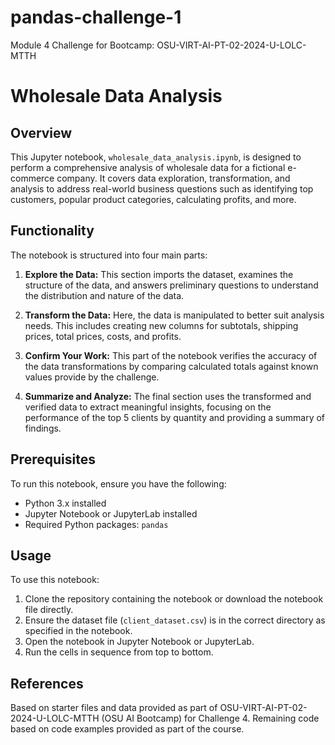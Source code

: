 # pandas-challenge-1
Module 4 Challenge for Bootcamp: OSU-VIRT-AI-PT-02-2024-U-LOLC-MTTH

# Wholesale Data Analysis

## Overview
This Jupyter notebook, `wholesale_data_analysis.ipynb`, is designed to perform a comprehensive analysis of wholesale data for a fictional e-commerce company. It covers data exploration, transformation, and analysis to address real-world business questions such as identifying top customers, popular product categories, calculating profits, and more.

## Functionality
The notebook is structured into four main parts:

1. **Explore the Data:** This section imports the dataset, examines the structure of the data, and answers preliminary questions to understand the distribution and nature of the data.

2. **Transform the Data:** Here, the data is manipulated to better suit analysis needs. This includes creating new columns for subtotals, shipping prices, total prices, costs, and profits.

3. **Confirm Your Work:** This part of the notebook verifies the accuracy of the data transformations by comparing calculated totals against known values provide by the challenge.

4. **Summarize and Analyze:** The final section uses the transformed and verified data to extract meaningful insights, focusing on the performance of the top 5 clients by quantity and providing a summary of findings.

## Prerequisites
To run this notebook, ensure you have the following:
- Python 3.x installed
- Jupyter Notebook or JupyterLab installed
- Required Python packages: `pandas`

## Usage
To use this notebook:
1. Clone the repository containing the notebook or download the notebook file directly.
2. Ensure the dataset file (`client_dataset.csv`) is in the correct directory as specified in the notebook.
3. Open the notebook in Jupyter Notebook or JupyterLab.
4. Run the cells in sequence from top to bottom.

## References
Based on starter files and data provided as part of OSU-VIRT-AI-PT-02-2024-U-LOLC-MTTH (OSU AI Bootcamp) for Challenge 4. Remaining code based on code examples provided as part of the course.

